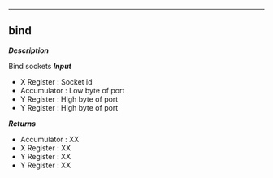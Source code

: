 ---

## bind
***Description***

Bind sockets
***Input***

* X Register : Socket id
* Accumulator : Low byte of port
* Y Register : High byte of port
* Y Register : High byte of port

***Returns***

* Accumulator : XX 
* X Register : XX 
* Y Register : XX 
* Y Register : XX 

